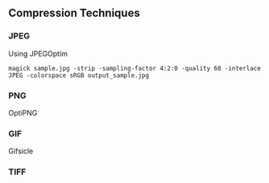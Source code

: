 ## Compression Techniques
### JPEG
Using JPEGOptim
```
magick sample.jpg -strip -sampling-factor 4:2:0 -quality 60 -interlace JPEG -colorspace sRGB output_sample.jpg
```
### PNG
OptiPNG
### GIF
Gifsicle
### TIFF
